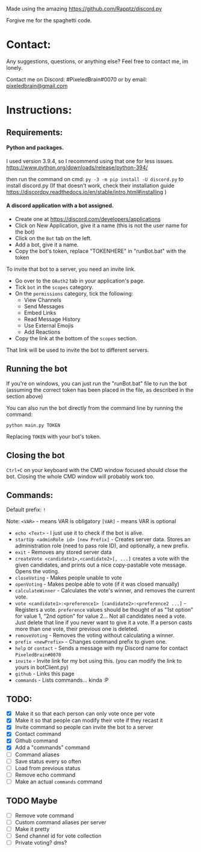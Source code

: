 Made using the amazing https://github.com/Rapptz/discord.py

Forgive me for the spaghetti code.

# Contact:

Any suggestions, questions, or anything else? Feel free to contact me, im lonely.

Contact me on Discord: #PixeledBrain#0070 or by email: pixeledbrain@gmail.com

# Instructions:

## Requirements:

#### Python and packages.

I used version 3.9.4, so I recommend using that one for less issues.
https://www.python.org/downloads/release/python-394/

then run the command on cmd:
`py -3 -m pip install -U discord.py`
to install discord.py
(If that doesn't work, check their installation guide https://discordpy.readthedocs.io/en/stable/intro.html#installing )


#### A discord application with a bot assigned.
* Create one at https://discord.com/developers/applications
* Click on New Application, give it a name (this is not the user name for the bot)
* Click on the `Bot` tab on the left.
* Add a bot, give it a name.
* Copy the bot's token, replace "TOKENHERE" in "runBot.bat" with the token

To invite that bot to a server, you need an invite link. 
* Go over to the `OAuth2` tab in your application's page.
* Tick `bot` in the `scopes` category.
* On the `permissions` category, tick the following:
	* View Channels
	* Send Messages
	* Embed Links
	* Read Message History
	* Use External Emojis
	* Add Reactions
* Copy the link at the bottom of the `scopes` section.

That link will be used to invite the bot to different servers.

## Running the bot

If you're on windows, you can just run the "runBot.bat" file to run the bot (assuming the correct token has been placed in the file, as described in the section above)

You can also run the bot directly from the command line by running the command:

`python main.py TOKEN`

Replacing `TOKEN` with your bot's token.

## Closing the bot

`Ctrl+C` on your keyboard with the CMD window focused should close the bot. Closing the whole CMD window will probably work too.

## Commands:

Default prefix: `!`

Note:
`<VAR>` - means VAR is obligatory
`[VAR]` -  means VAR is optional

* `echo <Text>` - I just use it to check if the bot is alive.
* `startUp <adminRole id> [new Prefix]` - Creates server data. Stores an administration role (need to pass role ID), and optionally, a new prefix.
* `exit` - Removes any stored server data
* `createVote <candidate1>,<candidate2>[, ...]` creates a vote with the given candidates, and prints out a nice copy-pastable vote message. Opens the voting.
* `closeVoting` - Makes people unable to vote
* `openVoting` - Makes peolpe able to vote (if it was closed manually)
* `calculateWinner` - Calculates the vote's winner, and removes the current vote.
* `vote <candidate1>:<preference1> [candidate2>:<preference2 ...]` - Registers a vote. `preference` values should be thought of as "1st option" for value 1, "2nd option" for value 2... Not all candidates need a vote. Just delete that line if you never want to give it a vote. If a person casts more than one vote, their previous one is deleted.
* `removeVoting` - Removes the voting without calculating a winner.
* `prefix <newPrefix>` - Changes command prefix to given one.
* `help` or `contact` - Sends a message with my Discord name for contact `PixeledBrain#0070`
* `invite` - Invite link for my bot using this. (you can modify the link to yours in botClient.py)
* `github` - Links this page
* `commands` - Lists commands... kinda :P

## TODO:
- [X] Make it so that each person can only vote once per vote
- [X] Make it so that people can modify their vote if they recast it
- [X] Invite command so people can invite the bot to a server
- [X] Contact command
- [X] Github command
- [X] Add a "commands" command
- [ ] Command aliases
- [ ] Save status every so often
- [ ] Load from previous status
- [ ] Remove echo command
- [ ] Make an actual `commands` command

## TODO Maybe
- [ ] Remove vote command
- [ ] Custom command aliases per server
- [ ] Make it pretty
- [ ] Send channel id for vote collection
- [ ] Private voting? dms?